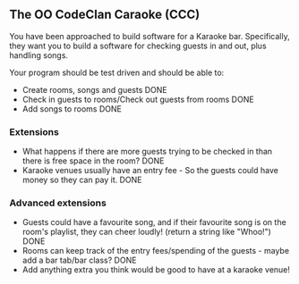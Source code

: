 ## The OO CodeClan Caraoke (CCC)

You have been approached to build software for a Karaoke bar. Specifically, they want you to build a software for checking guests in and out, plus handling songs.

Your program should be test driven and should be able to:

- Create rooms, songs and guests DONE
- Check in guests to rooms/Check out guests from rooms DONE
- Add songs to rooms DONE

### Extensions

- What happens if there are more guests trying to be checked in than there is free space in the room? DONE
- Karaoke venues usually have an entry fee - So the guests could have money so they can pay it. DONE


### Advanced extensions

- Guests could have a favourite song, and if their favourite song is on the room's playlist, they can cheer loudly! (return a string like "Whoo!") DONE
- Rooms can keep track of the entry fees/spending of the guests - maybe add a bar tab/bar class? DONE
- Add anything extra you think would be good to have at a karaoke venue!
